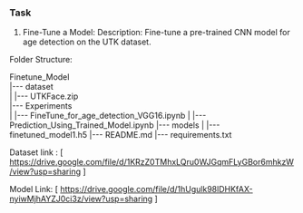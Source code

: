 ### Task

1. Fine-Tune a Model: Description: Fine-tune a pre-trained CNN model for age detection on the UTK dataset. 

Folder Structure:

Finetune_Model                                                                                                                                                                                                         
|--- dataset                                                                                                                                                                                                           
|     |--- UTKFace.zip                                                                                                                                                                                                 
|--- Experiments                                                                                                          
|     |--- FineTune_for_age_detection_VGG16.ipynb
|     |--- Prediction_Using_Trained_Model.ipynb
|--- models
|     |--- finetuned_model1.h5
|--- README.md
|--- requirements.txt

Dataset link : [ https://drive.google.com/file/d/1KRzZ0TMhxLQru0WJGqmFLyGBor6mhkzW/view?usp=sharing ]

Model Link: [ https://drive.google.com/file/d/1hUgulk98lDHKfAX-nyiwMjhAYZJ0ci3z/view?usp=sharing ]
